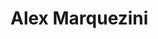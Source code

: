 # Alex Marquezini
<!--
### Olá Pessoal!👋
-->

<!--
**alexmarquezini/alexmarquezini** is a ✨ _special_ ✨ repository because its `README.md` (this file) appears on your GitHub profile.
-->
<!--
- 🔭 No momento estou trabalhando em projeto para gerenciamento de academias em PHP Laravel.
  
- 🌱 Atualmente estou aprendendo React, Typescript e Node para me inserir em um mercado mais amplo.
  
- 💬 Pergunte-me sobre:
  
  - **Laravel**: Estou apto a ajudar sobre esse framework.
  - **Node**: Estou em um nível intermediário e tenho algum conhecimento de Express.js, posso ajudar iniciantes a encontrar o caminho.
  - **Vue**: Tenho um pouco de experiência com VueJs que uso com o Laravel Mix, posso ajudar iniciantes.
  - **React**: Estou começando com React e posso te ajudar nos estudos.
  - **Typescript**: Trabalhei por cinco anos em uma empresa com Java e consigo usar muito bem o Typescript, ele torna as estranhezas do Javascript mais digestivas pra mim. 😅 
  
- 📫 Onde me encontrar:
  - [Site](https://alexmarquezini.com)
  - [Blog](https://alexmarquezini.wordpress.com/)
  - [E-mail](mailto:alexmarquezini@gmail.com)
  - [WhatsApp](https://api.whatsapp.com/send?phone=5514991817497&text=Ol%C3%A1%2C%20estou%20em%20seu%20Github!%20Posso%20te%20fazer%20uma%20pergunta%3F)
  
- 👯 I’m looking to collaborate on ...
- 🤔 I’m looking for help with ...
- 💬 Ask me about ...
- 📫 How to reach me: ...
- 😄 Pronouns: ...
- ⚡ Fun fact: ...
-->

